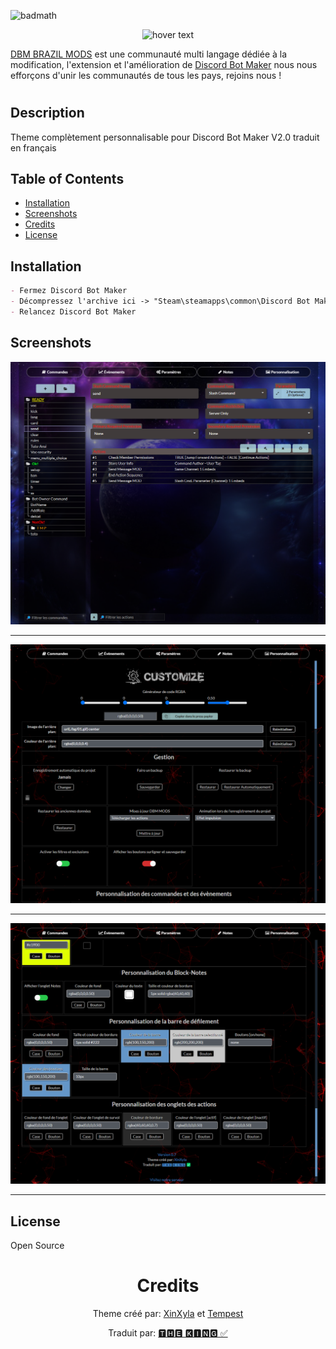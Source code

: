 ![badmath](https://img.shields.io/github/languages/top/lernantino/badmath)

<p align="center">
  <img src="https://user-images.githubusercontent.com/43226244/176820884-f88a7398-f54a-4a00-9860-773c751b6d0f.png" width="350" title="hover text">
</p>


<a href="https://discord.gg/HBc9u9tktd" rel="nofollow">DBM BRAZIL MODS</a> est une communauté multi langage dédiée à la modification, l'extension et l'amélioration de <a href="https://store.steampowered.com/app/682130/Discord_Bot_Maker" rel="nofollow">Discord Bot Maker</a> nous nous efforçons d'unir les communautés de tous les pays, rejoins nous !

# <Yossur-Project-Title>

## Description

Theme complètement personnalisable pour Discord Bot Maker V2.0 traduit en français

## Table of Contents

- [Installation](#installation)
- [Screenshots](#screenshots)
- [Credits](#credits)
- [License](#license)

## Installation
```md
- Fermez Discord Bot Maker
- Décompressez l'archive ici -> "Steam\steamapps\common\Discord Bot Maker"
- Relancez Discord Bot Maker
```

## Screenshots

![Screen0](Screenshots/04.png)

---
![Screen1](Screenshots/02.png)

---
![Screen2](Screenshots/03.png)

---

## License

Open Source

<h1 align="center">Credits</h1>

<p align="center">
  Theme créé par: <a href="https://discord.com/users/172782058396057602" rel="nofollow">XinXyla</a> et <a href="https://discord.com/users/321400509326032897" rel="nofollow">Tempest</a>
  </p>
<p align="center">Traduit par: <a href="https://discord.com/users/1042087216979116032" rel="nofollow">🆃🅷🅴 🅺🅸🅽🅶 ✅</a>
  </p>
